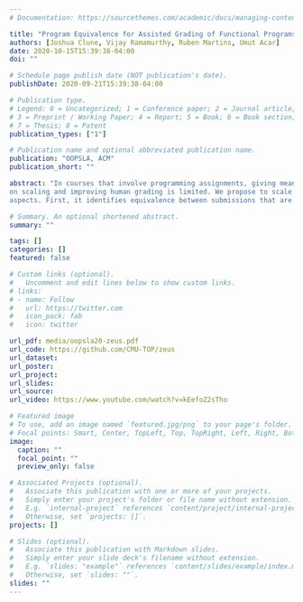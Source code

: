 ```yaml
---
# Documentation: https://sourcethemes.com/academic/docs/managing-content/

title: "Program Equivalence for Assisted Grading of Functional Programs, OOPSLA 2020"
authors: [Joshua Clune, Vijay Ramamurthy, Ruben Martins, Umut Acar]
date: 2020-10-15T15:39:38-04:00
doi: ""

# Schedule page publish date (NOT publication's date).
publishDate: 2020-09-21T15:39:38-04:00

# Publication type.
# Legend: 0 = Uncategorized; 1 = Conference paper; 2 = Journal article;
# 3 = Preprint / Working Paper; 4 = Report; 5 = Book; 6 = Book section;
# 7 = Thesis; 8 = Patent
publication_types: ["1"]

# Publication name and optional abbreviated publication name.
publication: "OOPSLA, ACM"
publication_short: ""

abstract: "In courses that involve programming assignments, giving meaningful feedback to students is an important challenge. Human beings can give useful feedback by manually grading the programs but this is a timeconsuming, labor intensive, and usually boring process. Automatic graders can be fast and scale well but they usually provide poor feedback. Although there has been research on improving automatic graders, research
on scaling and improving human grading is limited. We propose to scale human grading by augmenting the manual grading process with an equivalence algorithm that can identify the equivalences between student submissions. This enables human graders to give targeted feedback for multiple student submissions at once. Our technique is conservative in two
aspects. First, it identifies equivalence between submissions that are algorithmically similar, e.g., it cannot identify the equivalence between quicksort and mergesort. Second, it uses formal methods instead of clustering algorithms from the machine learning literature. This allows us to prove a soundness result that guarantees that submissions will never be clustered together in error. Despite only reporting equivalence when there is algorithmic similarity and the ability to formally prove equivalence, we show that our technique can significantly reduce grading time for thousands of programming submissions from an introductory functional programming course."

# Summary. An optional shortened abstract.
summary: ""

tags: []
categories: []
featured: false

# Custom links (optional).
#   Uncomment and edit lines below to show custom links.
# links:
# - name: Follow
#   url: https://twitter.com
#   icon_pack: fab
#   icon: twitter

url_pdf: media/oopsla20-zeus.pdf
url_code: https://github.com/CMU-TOP/zeus
url_dataset:
url_poster:
url_project:
url_slides:
url_source:
url_video: https://www.youtube.com/watch?v=kEefoZ2sTho

# Featured image
# To use, add an image named `featured.jpg/png` to your page's folder. 
# Focal points: Smart, Center, TopLeft, Top, TopRight, Left, Right, BottomLeft, Bottom, BottomRight.
image:
  caption: ""
  focal_point: ""
  preview_only: false

# Associated Projects (optional).
#   Associate this publication with one or more of your projects.
#   Simply enter your project's folder or file name without extension.
#   E.g. `internal-project` references `content/project/internal-project/index.md`.
#   Otherwise, set `projects: []`.
projects: []

# Slides (optional).
#   Associate this publication with Markdown slides.
#   Simply enter your slide deck's filename without extension.
#   E.g. `slides: "example"` references `content/slides/example/index.md`.
#   Otherwise, set `slides: ""`.
slides: ""
---
```

